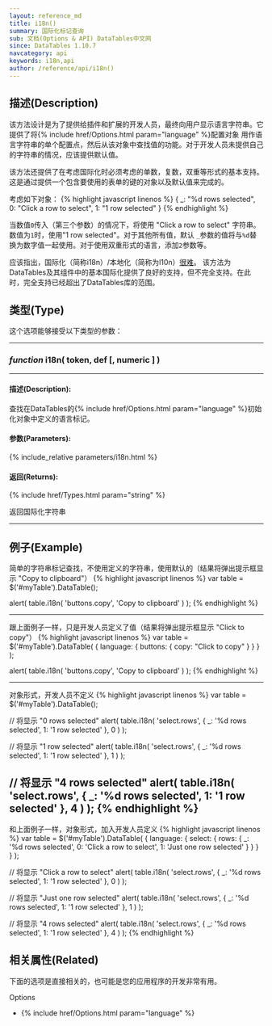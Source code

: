 ```yaml
---
layout: reference_md
title: i18n()
summary: 国际化标记查询
sub: 文档(Options & API) DataTables中文网
since: DataTables 1.10.7
navcategory: api
keywords: i18n,api
author: /reference/api/i18n()
---
```



## 描述(Description)
该方法设计是为了提供给插件和扩展的开发人员，最终向用户显示语言字符串。它提供了将{% include href/Options.html param="language" %}配置对象
用作语言字符串的单个配置点，然后从该对象中查找值的功能。对于开发人员未提供自己的字符串的情况，应该提供默认值。

该方法还提供了在考虑国际化时必须考虑的单数，复数，双重等形式的基本支持。这是通过提供一个包含要使用的表单的键的对象以及默认值来完成的。

考虑如下对象：
{% highlight javascript linenos %}
{
    _: "%d rows selected",
    0: "Click a row to select",
    1: "1 row selected"
}
{% endhighlight %}

当数值`0`传入（第三个参数）的情况下，将使用 "Click a row to select" 字符串。数值为`1`时，使用"1 row selected"。对于其他所有值，默认
`_`参数的值将与`%d`替换为数字值一起使用。对于使用双重形式的语言，添加`2`参数等。

应该指出，国际化（简称i18n）/本地化（简称为l10n）[很难](http://search.cpan.org/dist/Locale-Maketext/lib/Locale/Maketext/TPJ13.pod#A_Localization_Horror_Story:_It_Could_Happen_To_You)。
该方法为DataTables及其组件中的基本国际化提供了良好的支持，但不完全支持。在此时，完全支持已经超出了DataTables库的范围。


## 类型(Type)
这个选项能够接受以下类型的参数：

---
    
### _function_ **i18n( token, def [, numeric ] )**   

---

#### 描述(Description):

查找在DataTables的{% include href/Options.html param="language" %}初始化对象中定义的语言标记。

     
#### 参数(Parameters):
{% include_relative parameters/i18n.html %}

#### 返回(Returns):

{% include href/Types.html param="string" %}

返回国际化字符串

--- 
    
## 例子(Example)

简单的字符串标记查找，不使用定义的字符串，使用默认的（结果将弹出提示框显示 "Copy to clipboard"）
{% highlight javascript linenos %}
var table = $('#myTable').DataTable();

alert(
    table.i18n( 'buttons.copy', 'Copy to clipboard' )
);
{% endhighlight %}


---

跟上面例子一样，只是开发人员定义了值（结果将弹出提示框显示 "Click to copy"）
{% highlight javascript linenos %}
var table = $('#myTable').DataTable( {
    language: {
        buttons: {
            copy: "Click to copy"
        }
    }
} );

alert(
    table.i18n( 'buttons.copy', 'Copy to clipboard' )
);
{% endhighlight %}



---

对象形式，开发人员不定义
{% highlight javascript linenos %}
var table = $('#myTable').DataTable();
 
// 将显示 "0 rows selected"
alert(
    table.i18n( 'select.rows', {
        _: '%d rows selected',
        1: '1 row selected'
    }, 0 )
);
 
// 将显示 "1 row selected"
alert(
    table.i18n( 'select.rows', {
        _: '%d rows selected',
        1: '1 row selected'
    }, 1 )
);
 
// 将显示 "4 rows selected"
alert(
    table.i18n( 'select.rows', {
        _: '%d rows selected',
        1: '1 row selected'
    }, 4 )
);
{% endhighlight %}
---

和上面例子一样，对象形式，加入开发人员定义
{% highlight javascript linenos %}
var table = $('#myTable').DataTable( {
    language: {
        select: {
            rows: {
                _: '%d rows selected',
                0: 'Click a row to select',
                1: 'Just one row selected'
            }
        }
    }
} );
 
// 将显示 "Click a row to select"
alert(
    table.i18n( 'select.rows', {
        _: '%d rows selected',
        1: '1 row selected'
    }, 0 )
);
 
// 将显示 "Just one row selected"
alert(
    table.i18n( 'select.rows', {
        _: '%d rows selected',
        1: '1 row selected'
    }, 1 )
);
 
// 将显示 "4 rows selected"
alert(
    table.i18n( 'select.rows', {
        _: '%d rows selected',
        1: '1 row selected'
    }, 4 )
);
{% endhighlight %}



## 相关属性(Related)
下面的选项是直接相关的，也可能是您的应用程序的开发非常有用。

Options

- {% include href/Options.html param="language" %}

